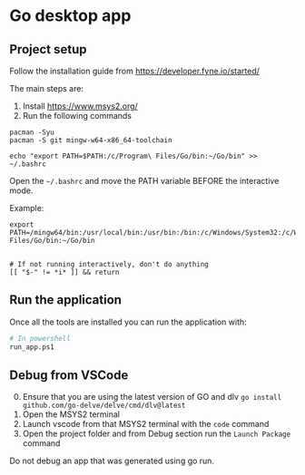 # Go desktop app



## Project setup
Follow the installation guide from https://developer.fyne.io/started/

The main steps are:
1. Install https://www.msys2.org/
2. Run the following commands
```
pacman -Syu
pacman -S git mingw-w64-x86_64-toolchain

echo "export PATH=$PATH:/c/Program\ Files/Go/bin:~/Go/bin" >> ~/.bashrc
```

Open the `~/.bashrc` and move the PATH variable BEFORE the interactive mode.

Example:
```
export PATH=/mingw64/bin:/usr/local/bin:/usr/bin:/bin:/c/Windows/System32:/c/Windows:/c/Windows/System32/Wbem:/c/Windows/System32/WindowsPowerShell/v1.0/:/usr/bin/site_perl:/usr/bin/vendor_perl:/usr/bin/core_perl:/c/Program\ Files/Go/bin:~/Go/bin


# If not running interactively, don't do anything
[[ "$-" != *i* ]] && return
```

## Run the application
Once all the tools are installed you can run the application with:
```bash
# In powershell
run_app.ps1
```


## Debug from VSCode
0. Ensure that you are using the latest version of GO and dlv
    `go install github.com/go-delve/delve/cmd/dlv@latest`
1. Open the MSYS2 terminal
2. Launch vscode from that MSYS2 terminal with the `code` command
3. Open the project folder and from Debug section run the `Launch Package` command

Do not debug an app that was generated using go run.

